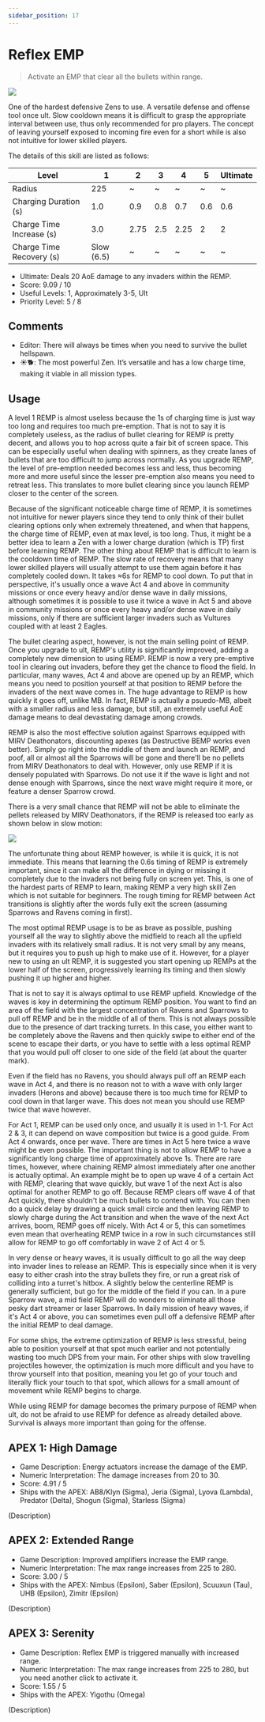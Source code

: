 ```yaml
---
sidebar_position: 17
---
```


# Reflex EMP

> Activate an EMP that clear all the bullets within range.

<img src="/terms/remp.png" style={{zoom:1.25}}/>

One of the hardest defensive Zens to use. A versatile defense and offense tool once ult. Slow cooldown means it is difficult to grasp the appropriate interval between use, thus only recommended for pro players. The concept of leaving yourself exposed to incoming fire even for a short while is also not intuitive for lower skilled players.

The details of this skill are listed as follows:

| Level                    | 1          | 2    | 3    | 4    | 5    | Ultimate |
| ------------------------ | ---------- | ---- | ---- | ---- | ---- | -------- |
| Radius                   | 225        | ~    | ~    | ~    | ~    | ~        |
| Charging Duration (s)    | 1.0        | 0.9  | 0.8  | 0.7  | 0.6  | 0.6      |
| Charge Time Increase (s) | 3.0        | 2.75 | 2.5  | 2.25 | 2    | 2        |
| Charge Time Recovery (s) | Slow (6.5) | ~    | ~    | ~    | ~    | ~        |

- Ultimate: Deals 20 AoE damage to any invaders within the REMP.
- Score: 9.09 / 10
- Useful Levels: 1, Approximately 3-5, Ult
- Priority Level: 5 / 8

## Comments

- Editor: There will always be times when you need to survive the bullet hellspawn.
- ☀🐕: The most powerful Zen. It’s versatile and has a low charge time, making it viable in all mission types.

## Usage

A level 1 REMP is almost useless because the 1s of charging time is just way too long and requires too much pre-emption. That is not to say it is completely useless, as the radius of bullet clearing for REMP is pretty decent, and allows you to hop across quite a fair bit of screen space. This can be especially useful when dealing with spinners, as they create lanes of bullets that are too difficult to jump across normally. As you upgrade REMP, the level of pre-emption needed becomes less and less, thus becoming more and more useful since the lesser pre-emption also means you need to retreat less. This translates to more bullet clearing since you launch REMP closer to the center of the screen.

Because of the significant noticeable charge time of REMP, it is sometimes not intuitive for newer players since they tend to only think of their bullet clearing options only when extremely threatened, and when that happens, the charge time of REMP, even at max level, is too long. Thus, it might be a better idea to learn a Zen with a lower charge duration (which is TP) first before learning REMP. The other thing about REMP that is difficult to learn is the cooldown time of REMP. The slow rate of recovery means that many lower skilled players will usually attempt to use them again before it has completely cooled down. It takes ≈6s for REMP to cool down. To put that in perspective, it's usually once a wave Act 4 and above in community missions or once every heavy and/or dense wave in daily missions, although sometimes it is possible to use it twice a wave in Act 5 and above in community missions or once every heavy and/or dense wave in daily missions, only if there are sufficient larger invaders such as Vultures coupled with at least 2 Eagles.

The bullet clearing aspect, however, is not the main selling point of REMP. Once you upgrade to ult, REMP's utility is significantly improved, adding a completely new dimension to using REMP. REMP is now a very pre-emptive tool in clearing out invaders, before they get the chance to flood the field. In particular, many waves, Act 4 and above are opened up by an REMP, which means you need to position yourself at that position to REMP before the invaders of the next wave comes in. The huge advantage to REMP is how quickly it goes off, unlike MB. In fact, REMP is actually a psuedo-MB, albeit with a smaller radius and less damage, but still, an extremely useful AoE damage means to deal devastating damage among crowds.

REMP is also the most effective solution against Sparrows equipped with MIRV Deathonators, discounting apexes (as Destructive BEMP works even better). Simply go right into the middle of them and launch an REMP, and poof, all or almost all the Sparrows will be gone and there'll be no pellets from MIRV Deathonators to deal with. However, only use REMP if it is densely populated with Sparrows. Do not use it if the wave is light and not dense enough with Sparrows, since the next wave might require it more, or feature a denser Sparrow crowd.

There is a very small chance that REMP will not be able to eliminate the pellets released by MIRV Deathonators, if the REMP is released too early as shown below in slow motion:

<img src="/Cookbook/earlyremp.gif" style={{zoom:1}}/>

The unfortunate thing about REMP however, is while it is quick, it is not immediate. This means that learning the 0.6s timing of REMP is extremely important, since it can make all the difference in dying or missing it completely due to the invaders not being fully on screen yet. This, is one of the hardest parts of REMP to learn, making REMP a very high skill Zen which is not suitable for beginners. The rough timing for REMP between Act transitions is slightly after the words fully exit the screen (assuming Sparrows and Ravens coming in first).

The most optimal REMP usage is to be as brave as possible, pushing yourself all the way to slightly above the midfield to reach all the upfield invaders with its relatively small radius. It is not very small by any means, but it requires you to push up high to make use of it. However, for a player new to using an ult REMP, it is suggested you start opening up REMPs at the lower half of the screen, progressively learning its timing and then slowly pushing it up higher and higher.

That is not to say it is always optimal to use REMP upfield. Knowledge of the waves is key in determining the optimum REMP position. You want to find an area of the field with the largest concentration of Ravens and Sparrows to pull off REMP and be in the middle of all of them. This is not always possible due to the presence of dart tracking turrets. In this case, you either want to be completely above the Ravens and then quickly swipe to either end of the scene to escape their darts, or you have to settle with a less optimal REMP that you would pull off closer to one side of the field (at about the quarter mark).

Even if the field has no Ravens, you should always pull off an REMP each wave in Act 4, and there is no reason not to with a wave with only larger invaders (Herons and above) because there is too much time for REMP to cool down in that larger wave. This does not mean you should use REMP twice that wave however.

For Act 1, REMP can be used only once, and usually it is used in 1-1. For Act 2 & 3, it can depend on wave composition but twice is a good guide. From Act 4 onwards, once per wave. There are times in Act 5 here twice a wave might be even possible. The important thing is not to allow REMP to have a significantly long charge time of approximately above 1s. There are rare times, however, where chaining REMP almost immediately after one another is actually optimal. An example might be to open up wave 4 of a certain Act with REMP, clearing that wave quickly, but wave 1 of the next Act is also optimal for another REMP to go off. Because REMP clears off wave 4 of that Act quickly, there shouldn't be much bullets to contend with. You can then do a quick delay by drawing a quick small circle and then leaving REMP to slowly charge during the Act transition and when the wave of the next Act arrives, boom, REMP goes off nicely. With Act 4 or 5, this can sometimes even mean that overheating REMP twice in a row in such circumstances still allow for REMP to go off comfortably in wave 2 of Act 4 or 5.

In very dense or heavy waves, it is usually difficult to go all the way deep into invader lines to release an REMP. This is especially since when it is very easy to either crash into the stray bullets they fire, or run a great risk of colliding into a turret's hitbox. A slightly below the centerline REMP is generally sufficient, but go for the middle of the field if you can. In a pure Sparrow wave, a mid field REMP will do wonders to eliminate all those pesky dart streamer or laser Sparrows. In daily mission of heavy waves, if it's Act 4 or above, you can sometimes even pull off a defensive REMP after the initial REMP to deal damage.

For some ships, the extreme optimization of REMP is less stressful, being able to position yourself at that spot much earlier and not potentially wasting too much DPS from your main. For other ships with slow travelling projectiles however, the optimization is much more difficult and you have to throw yourself into that position, meaning you let go of your touch and literally flick your touch to that spot, which allows for a small amount of movement while REMP begins to charge.

While using REMP for damage becomes the primary purpose of REMP when ult, do not be afraid to use REMP for defence as already detailed above. Survival is always more important than going for the offense.

## APEX 1: High Damage

- Game Description: Energy actuators increase the damage of the EMP.
- Numeric Interpretation: The damage increases from 20 to 30.
- Score: 4.91 / 5
- Ships with the APEX: AB8/Klyn (Sigma), Jeria (Sigma), Lyova (Lambda), Predator (Delta), Shogun (Sigma), Starless (Sigma)

(Description)

## APEX 2: Extended Range

- Game Description: Improved amplifiers increase the EMP range.
- Numeric Interpretation: The max range increases from 225 to 280.
- Score: 3.00 / 5
- Ships with the APEX: Nimbus (Epsilon), Saber (Epsilon), Scuuxun (Tau), UHB (Epsilon), Zimitr (Epsilon)

(Description)

## APEX 3: Serenity

- Game Description: Reflex EMP is triggered manually with increased range.
- Numeric Interpretation: The max range increases from 225 to 280, but you need another click to activate it.
- Score: 1.55 / 5
- Ships with the APEX: Yigothu (Omega)

(Description)

